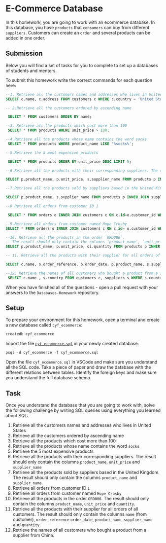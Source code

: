 # E-Commerce Database

In this homework, you are going to work with an ecommerce database. In this database, you have `products` that `consumers` can buy from different `suppliers`. Customers can create an `order` and several products can be added in one order.

## Submission

Below you will find a set of tasks for you to complete to set up a databases of students and mentors.

To submit this homework write the correct commands for each question here:

```sql
--1. Retrieve all the customers names and addresses who lives in United States
SELECT c.name, c.address FROM customers c WHERE c.country = 'United States';

-- 2.Retrieve all the customers ordered by ascending name

 SELECT * FROM customers ORDER BY name;

--3. Retrieve all the products which cost more than 100
 SELECT * FROM products WHERE unit_price > 100;

--4.Retrieve all the products whose name contains the word socks
 SELECT * FROM products WHERE product_name LIKE '%socks%';

--5.Retrieve the 5 most expensive products

 SELECT * FROM products ORDER BY unit_price DESC LIMIT 5;

--6.Retrieve all the products with their corresponding suppliers. The result should only contain the columns product_name, unit_price and supplier_name

SELECT p.product_name, p.unit_price, s.supplier_name FROM products p INNER JOIN suppliers s ON p.supplier_id = s.id;

--7.Retrieve all the products sold by suppliers based in the United Kingdom. The result should only contain the columns product_name and supplier_name.

SELECT p.product_name, s.supplier_name FROM products p INNER JOIN suppliers s ON s.id=p.supplier_id WHERE s.country='United Kingdom';

--8.Retrieve all orders from customer ID 1

 SELECT * FROM orders o INNER JOIN customers c ON c.id=o.customer_id WHERE C.id=1;

--9.Retrieve all orders from customer named Hope Crosby
SELECT * FROM orders o INNER JOIN customers c ON c.id= o.customer_id WHERE c.name='Hope Crosby';

--10. Retrieve all the products in the order `ORD006`.
-- The result should only contain the columns `product_name`, `unit_price` and `quantity`.
SELECT p.product_name, p.unit_price, oi.quantity FROM products p INNER JOIN order_items oi ON p.id=oi.product_id INNER JOIN orders o ON oi.order_id= o.id WHERE o.order_reference='ORD006'; 

-- 11. Retrieve all the products with their supplier for all orders of all customers.

SELECT c.name, o.order_reference, o.order_date, p.product_name, s.supplier_name FROM products p INNER JOIN order_items oi ON p.id=oi.product_id INNER JOIN orders o ON o.id=oi.order_id INNER JOIN customers c ON c.id=o.customer_id INNER JOIN suppliers s ON p.supplier_id=s.id;

--12. Retrieve the names of all customers who bought a product from a supplier from China.
 SELECT c.name , s.country FROM customers c, suppliers s WHERE s.country='China';

```

When you have finished all of the questions - open a pull request with your answers to the `Databases-Homework` repository.

## Setup

To prepare your environment for this homework, open a terminal and create a new database called `cyf_ecommerce`:

```sql
createdb cyf_ecommerce
```

Import the file [`cyf_ecommerce.sql`](./cyf_ecommerce.sql) in your newly created database:

```sql
psql -d cyf_ecommerce -f cyf_ecommerce.sql
```

Open the file `cyf_ecommerce.sql` in VSCode and make sure you understand all the SQL code. Take a piece of paper and draw the database with the different relations between tables. Identify the foreign keys and make sure you understand the full database schema.

## Task

Once you understand the database that you are going to work with, solve the following challenge by writing SQL queries using everything you learned about SQL:

1. Retrieve all the customers names and addresses who lives in United States
2. Retrieve all the customers ordered by ascending name
3. Retrieve all the products which cost more than 100
4. Retrieve all the products whose name contains the word `socks`
5. Retrieve the 5 most expensive products
6. Retrieve all the products with their corresponding suppliers. The result should only contain the columns `product_name`, `unit_price` and `supplier_name`
7. Retrieve all the products sold by suppliers based in the United Kingdom. The result should only contain the columns `product_name` and `supplier_name`.
8. Retrieve all orders from customer ID `1`
9. Retrieve all orders from customer named `Hope Crosby`
10. Retrieve all the products in the order `ORD006`. The result should only contain the columns `product_name`, `unit_price` and `quantity`.
11. Retrieve all the products with their supplier for all orders of all customers. The result should only contain the columns `name` (from customer), `order_reference` `order_date`, `product_name`, `supplier_name` and `quantity`.
12. Retrieve the names of all customers who bought a product from a supplier from China.
